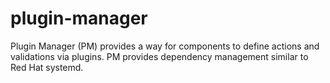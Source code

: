 # plugin-manager
Plugin Manager (PM) provides a way for components to define actions and validations via plugins. PM provides dependency management similar to Red Hat systemd.
